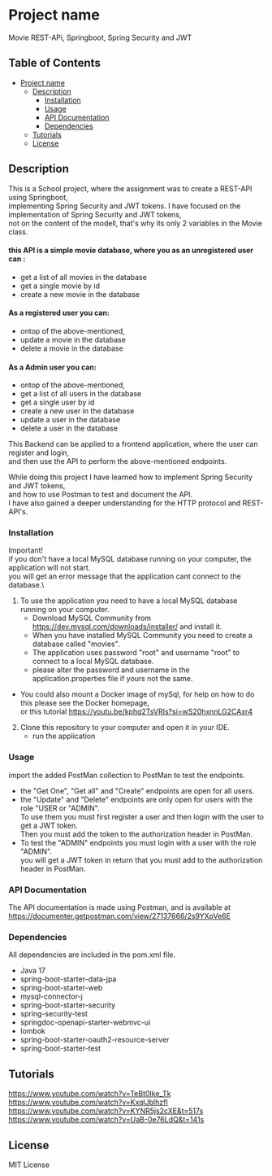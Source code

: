 # Project name
Movie REST-APi, Springboot, Spring Security and JWT

## Table of Contents
- [Project name](#project-name)
  - [Description](#description)
    - [Installation](#installation)
    - [Usage](#usage)
    - [API Documentation](#api-documentation)
    - [Dependencies](#dependencies)
  - [Tutorials](#tutorials)
  - [License](#license)

## Description
This is a School project, where the assignment was to create a REST-API using Springboot,\
implementing Spring Security and JWT tokens.  I have focused on the implementation of Spring Security and JWT tokens,\
not on the content of the modell, that's why its only 2 variables in the Movie class.
#### this API is a simple movie database, where you as an unregistered user can :
- get a list of all movies in the database
- get a single movie by id
- create a new movie in the database

#### As a registered user you can:
- ontop of the above-mentioned,
- update a movie in the database
- delete a movie in the database

#### As a Admin user you can:
- ontop of the above-mentioned,
- get a list of all users in the database
- get a single user by id
- create a new user in the database
- update a user in the database
- delete a user in the database

This Backend can be applied to a frontend application, where the user can register and login,\
and then use the API to perform the above-mentioned endpoints.

While doing this project I have learned how to implement Spring Security and JWT tokens,\
and how to use Postman to test and document the API.\
I have also gained a deeper understanding for the HTTP protocol and REST-API's.

### Installation
Important!\
if you don't have a local MySQL database running on your computer, the application will not start.\
you will get an error message that the application cant connect to the database.\

1. To use the application you need to have a local MySQL database running on your computer.
    - Download MySQL Community from https://dev.mysql.com/downloads/installer/ and install it.
    - When you have installed MySQL Community you need to create a database called "movies".
    - The application uses password "root" and username "root" to connect to a local MySQL database.
    - please alter the password and username in the application.properties file if yours not the same.

- You could also mount a Docker image of mySql, for help on how to do this please see the Docker homepage,\
  or this tutorial https://youtu.be/kphq2TsVRIs?si=wS20hxnnLG2CAxr4

2. Clone this repository to your computer and open it in your IDE.
   - run the application

### Usage
import the added PostMan collection to PostMan to test the endpoints.
- the "Get One", "Get all" and "Create" endpoints are open for all users.
- the "Update" and "Delete" endpoints are only open for users with the role "USER or "ADMIN".\
  To use them you must first register a user and then login with the user to get a JWT token.\
  Then you must add the token to the authorization header in PostMan.
- To test the "ADMIN" endpoints you must login with a user with the role "ADMIN".\
  you will get a JWT token in return that you must add to the authorization header in PostMan.

### API Documentation
The API documentation  is made using Postman, and is available at \
https://documenter.getpostman.com/view/27137666/2s9YXpVe6E

### Dependencies
All dependencies are included in the pom.xml file.
- Java 17
- spring-boot-starter-data-jpa
- spring-boot-starter-web
- mysql-connector-j
- spring-boot-starter-security
- spring-security-test
- springdoc-openapi-starter-webmvc-ui
- lombok
- spring-boot-starter-oauth2-resource-server
- spring-boot-starter-test

## Tutorials
https://www.youtube.com/watch?v=TeBt0Ike_Tk \
https://www.youtube.com/watch?v=KxqlJblhzfI \
https://www.youtube.com/watch?v=KYNR5js2cXE&t=517s \
https://www.youtube.com/watch?v=UaB-0e76LdQ&t=141s 


## License
MIT License

